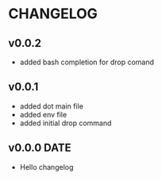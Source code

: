 # CHANGELOG 

## v0.0.2
* added bash completion for drop comand

## v0.0.1
* added dot main file
* added env file
* added initial drop command 

##  v0.0.0 DATE
* Hello changelog
